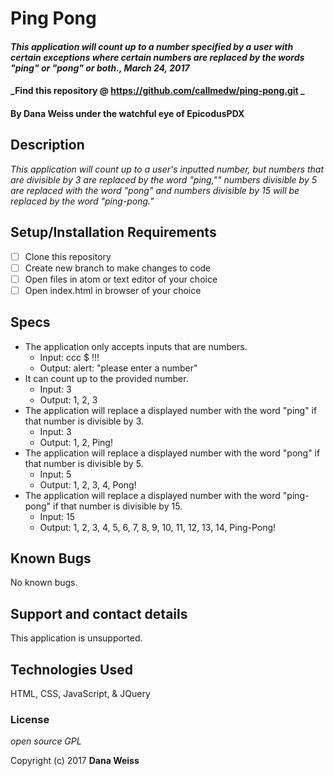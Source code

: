 # Ping Pong

#### _This application will count up to a number specified by a user with certain exceptions where certain numbers are replaced by the words "ping" or "pong" or both., March 24, 2017_

#### _Find this repository @ https://github.com/callmedw/ping-pong.git _ 

#### By Dana Weiss under the watchful eye of EpicodusPDX

## Description

_This application will count up to a user's inputted number, but numbers that are divisible by 3 are replaced by the word "ping,"" numbers divisible by 5 are replaced with the word "pong" and numbers divisible by 15 will be replaced by the word "ping-pong."_

## Setup/Installation Requirements

- [ ] Clone this repository
- [ ] Create new branch to make changes to code
- [ ] Open files in atom or text editor of your choice
- [ ] Open index.html in browser of your choice

## Specs

*  The application only accepts inputs that are numbers.
    - Input: ccc $ !!!
    - Output: alert: "please enter a number"
*  It can count up to the provided number.
    - Input: 3
    - Output: 1, 2, 3
*  The application will replace a displayed number with the word "ping" if that number is divisible by 3.
    - Input: 3
    - Output: 1, 2, Ping!
*  The application will replace a displayed number with the word "pong" if that number is divisible by 5.
    - Input: 5
    - Output: 1, 2, 3, 4, Pong!
*  The application will replace a displayed number with the word "ping-pong" if that number is divisible by 15.   
    - Input: 15
    - Output: 1, 2, 3, 4, 5, 6, 7, 8, 9, 10, 11, 12, 13, 14, Ping-Pong!

## Known Bugs

No known bugs.

## Support and contact details

This application is unsupported.

## Technologies Used

HTML, CSS, JavaScript, & JQuery

### License

*open source GPL*

Copyright (c) 2017 **Dana Weiss**
